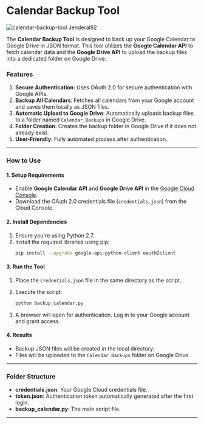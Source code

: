 # Calendar Backup Tool  

![calendar-backup-tool Jenderal92](https://github.com/user-attachments/assets/e614e260-6374-442f-8434-064be0fe77cb)


The **Calendar Backup Tool** is designed to back up your Google Calendar to Google Drive in JSON format. This tool utilizes the **Google Calendar API** to fetch calendar data and the **Google Drive API** to upload the backup files into a dedicated folder on Google Drive.  

### **Features**  

1. **Secure Authentication**: Uses OAuth 2.0 for secure authentication with Google APIs.  
2. **Backup All Calendars**: Fetches all calendars from your Google account and saves them locally as JSON files.  
3. **Automatic Upload to Google Drive**: Automatically uploads backup files to a folder named `Calendar_Backups` in Google Drive.  
4. **Folder Creation**: Creates the backup folder in Google Drive if it does not already exist.  
5. **User-Friendly**: Fully automated process after authentication.  

---

### **How to Use**  

#### 1. **Setup Requirements**  
- Enable **Google Calendar API** and **Google Drive API** in the [Google Cloud Console](https://console.cloud.google.com/).  
- Download the OAuth 2.0 credentials file (`credentials.json`) from the Cloud Console.  

#### 2. **Install Dependencies**  
1. Ensure you're using Python 2.7.  
2. Install the required libraries using pip:  
   ```bash
   pip install --upgrade google-api-python-client oauth2client
   ```

#### 3. **Run the Tool**  
1. Place the `credentials.json` file in the same directory as the script.  
2. Execute the script:  
   ```bash
   python backup_calendar.py
   ```

3. A browser will open for authentication. Log in to your Google account and grant access.  

#### 4. **Results**  
- Backup JSON files will be created in the local directory.  
- Files will be uploaded to the `Calendar_Backups` folder on Google Drive.  

---

### **Folder Structure**  
- **credentials.json**: Your Google Cloud credentials file.  
- **token.json**: Authentication token automatically generated after the first login.  
- **backup_calendar.py**: The main script file.  

---
